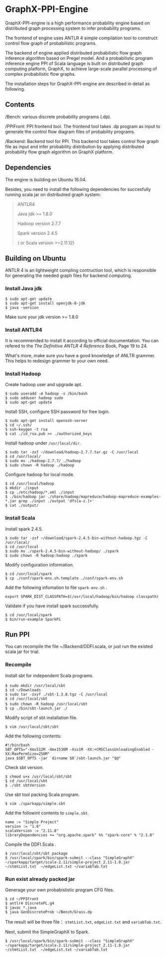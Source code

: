 # GraphX-PPI-Engine

GraphX-PPI-engine is a high performance probability engine based on distributed graph processing system to infer probability programs.

The frontend of engine uses ANTLR 4 simple compilation tool to construct control flow graph of probabilistic programs. 

The backend of engine applied distributed probabilistic flow graph inference algorithm based on Pregel model. And a probabilistic program inference engine PPI of Scala language is built on distributed graph computing platform, GraphX, to achieve large-scale parallel processing of complex probabilistic flow graphs.

The installation steps for GraphX-PPI-engine are described in detail as following.

## Contents

/Bench:  various discrete probability programs (.dp).

/PPIFront: PPI frontend tool. The frontend tool takes .dp program as input to generate the control flow diagram files of probability programs.

/Backend: Backend tool for PPI. This backend tool takes control flow graph file as input and infer probability distribution by applying distributed probability flow graph algorithm on GraphX platform.

## Dependencies

The engine is building on Ubuntu 16.04.

Besides, you need to install the following dependencies for succesfully running scala jar on distributred graph system:

> ANTLR4
>
> Java jdk >= 1.8.0
>
> Hadoop version 2.7.7
>
> Spark version 2.4.5
>
> ( or Scala version >=2.11.12)

## Building on Ubuntu

ANTLR 4 is an lightweight compling contruction tool, which is responsible for  generating the needed graph files for backend computing.

### Install Java jdk

```shell
$ sudo apt-get update
$ sudo apt-get install openjdk-8-jdk
$ java -version
```

Make sure your jdk version >= 1.8.0

### Install ANTLR4 

It is recommended to install it according to official documentation. You can refered to the  *The Definitive ANTLR 4 Reference* Book, Page 19 to 24.

What's more, make sure you have a good knowledge of ANLTR grammer. This helps to redesign grammer to your own need.

### Install Hadoop

Create hadoop user and upgrade apt.

```shell
$ sudo useradd -m hadoop -s /bin/bash
$ sudo adduser hadoop sudo
$ sudo apt-get update
```

Install SSH, configure SSH password for free login.

```shell
$ sudo apt-get install openssh-server
$ cd ~/.ssh/                     
$ ssh-keygen -t rsa             
$ cat ./id_rsa.pub >> ./authorized_keys
```

Install hadoop under `/usr/local/dir`.

```shell
$ sudo tar -zxf ~/download/hadoop-2.7.7.tar.gz -C /usr/local  
$ cd /usr/local/
$ sudo mv ./hadoop-2.7.7/ ./hadoop           
$ sudo chown -R hadoop ./hadoop   
```

Configure hadoop for local mode.

```shell
$ cd /usr/local/hadoop
$ mkdir ./input
$ cp ./etc/hadoop/*.xml ./input  
$ ./bin/hadoop jar ./share/hadoop/mapreduce/hadoop-mapreduce-examples-*.jar grep ./input ./output 'dfs[a-z.]+'
$ cat ./output/
```

### Install Scala

Install spark 2.4.5. 

```shell
$ sudo tar -zxf ~/download/spark-2.4.5-bin-without-hadoop.tgz -C /usr/local/
$ cd /usr/local
$ sudo mv ./spark-2.4.5-bin-without-hadoop/ ./spark
$ sudo chown -R hadoop:hadoop ./spark 
```

Modify configuration information.

```shell
$ cd /usr/local/spark
$ cp ./conf/spark-env.sh.template ./conf/spark-env.sh
```

Add the following infomation to file  `spark-env.sh` .

```
export SPARK_DIST_CLASSPATH=$(/usr/local/hadoop/bin/hadoop classpath)
```

Validate if you have install spark successfully.

```shell
$ cd /usr/local/spark
$ bin/run-example SparkPi
```

## Run PPI 

You can recompile the file ~/Backend/DDFI.scala, or just run the existed scala jar for trial.

### Recompile

Install sbt for independent Scala programs.

```shell
$ sudo mkdir /usr/local/sbt             　　　
$ cd ~/Downloads 
$ sudo tar -zxvf ./sbt-1.3.8.tgz -C /usr/local 
$ cd /usr/local/sbt
$ sudo chown -R hadoop /usr/local/sbt  　　
$ cp ./bin/sbt-launch.jar ./  
```

Modify  script of sbt installation file.

```shell
$ vim /usr/local/sbt/sbt
```

Add the following contents:

```
#!/bin/bash
SBT_OPTS="-Xms512M -Xmx1536M -Xss1M -XX:+CMSClassUnloadingEnabled -XX:MaxPermSize=256M"
java $SBT_OPTS -jar `dirname $0`/sbt-launch.jar "$@"
```

Check sbt version.

```shell
$ chmod u+x /usr/local/sbt/sbt
$ cd /usr/local/sbt
$ ./sbt sbtVersion
```

Use sbt tool packing Scala program.

```shell
$ vim ./sparkapp/simple.sbt
```

Add the followint contents to `simple.sbt`.

```
name := "Simple Project"
version := "1.0"
scalaVersion := "2.11.8"
libraryDependencies += "org.apache.spark" %% "spark-core" % "2.1.0"
```

Compile the DDFI.Scala .

```shell
$ /usr/local/sbt/sbt package
$ /usr/local/spark/bin/spark-submit --class "SimpleGraphX" ~/sparkapp/target/scala-2.11/simple-project_2.11-1.0.jar  ~/stmtList.txt  ~/edgeList.txt ~/variabTab.txt
```

### Run exist already packed jar

 Generage your own probabislistic program CFG files.

```shell
$ cd ~/PPIFront
$ antlr4 DiscretePL.g4
$ javac *.java
$ java GenDiscreteProb ~/Bench/Grass.dp
```

The result will be three file： `stmtList.txt`,  `edgeList.txt` and `variabTab.txt`.

Next, submit the SimpleGraphX to Spark.

```shell
$ /usr/local/spark/bin/spark-submit --class "SimpleGraphX" ~/sparkapp/target/scala-2.11/simple-project_2.11-1.0.jar  ~/stmtList.txt  ~/edgeList.txt ~/variabTab.txt
```

 



